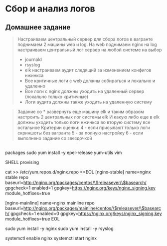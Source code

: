 # Сбор и анализ логов

## Домашнее задание

>Настраиваем центральный сервер для сбора логов в вагранте поднимаем 2 машины web и log. На web поднимаем nginx на log настраиваем центральный лог сервер на любой системе на выбор
>- journald
>- rsyslog
>- elk
>настраиваем аудит следящий за изменением конфигов нжинкса
>- Все критичные логи с web должны собираться и локально и удаленно
>- Все логи с nginx должны уходить на удаленный сервер (локально только критичные)
>- Логи аудита должны также уходить на удаленную систему

> Задание со * развернуть еще машину elk
>и таким образом настроить 2 центральных лог системы elk И какую либо еще
>в elk должны уходить только логи нжинкса
>во вторую систему все остальное
>Критерии оценки: 4 - если присылают только логи скриншоты без вагранта
>5 - за полную настройку
>6 - если выполнено задание со звездочкой

## 
packages 
sudo yum install -y epel-release yum-utils vim

SHELL provising

cat >> /etc/yum.repos.d/nginx.repo <<EOL
[nginx-stable]
name=nginx stable repo
baseurl=http://nginx.org/packages/centos/\$releasever/\$basearch/
gpgcheck=1
enabled=1
gpgkey=https://nginx.org/keys/nginx_signing.key
module_hotfixes=true

[nginx-mainline]
name=nginx mainline repo
baseurl=http://nginx.org/packages/mainline/centos/\$releasever/\$basearch/
gpgcheck=1
enabled=0
gpgkey=https://nginx.org/keys/nginx_signing.key
module_hotfixes=true
EOL

sudo yum install -y nginx
sudo yum install -y rsyslog

systemctl enable nginx
systemctl start nginx